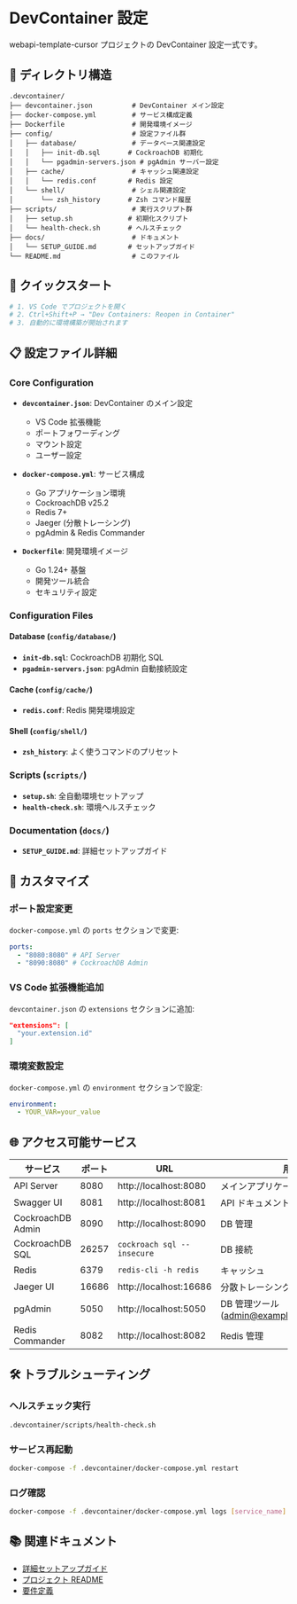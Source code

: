 # DevContainer 設定

webapi-template-cursor プロジェクトの DevContainer 設定一式です。

## 📁 ディレクトリ構造

```
.devcontainer/
├── devcontainer.json          # DevContainer メイン設定
├── docker-compose.yml         # サービス構成定義
├── Dockerfile                 # 開発環境イメージ
├── config/                    # 設定ファイル群
│   ├── database/              # データベース関連設定
│   │   ├── init-db.sql       # CockroachDB 初期化
│   │   └── pgadmin-servers.json # pgAdmin サーバー設定
│   ├── cache/                 # キャッシュ関連設定
│   │   └── redis.conf        # Redis 設定
│   └── shell/                 # シェル関連設定
│       └── zsh_history       # Zsh コマンド履歴
├── scripts/                   # 実行スクリプト群
│   ├── setup.sh              # 初期化スクリプト
│   └── health-check.sh       # ヘルスチェック
├── docs/                      # ドキュメント
│   └── SETUP_GUIDE.md        # セットアップガイド
└── README.md                  # このファイル
```

## 🚀 クイックスタート

```bash
# 1. VS Code でプロジェクトを開く
# 2. Ctrl+Shift+P → "Dev Containers: Reopen in Container"
# 3. 自動的に環境構築が開始されます
```

## 📋 設定ファイル詳細

### Core Configuration

- **`devcontainer.json`**: DevContainer のメイン設定

  - VS Code 拡張機能
  - ポートフォワーディング
  - マウント設定
  - ユーザー設定

- **`docker-compose.yml`**: サービス構成

  - Go アプリケーション環境
  - CockroachDB v25.2
  - Redis 7+
  - Jaeger (分散トレーシング)
  - pgAdmin & Redis Commander

- **`Dockerfile`**: 開発環境イメージ
  - Go 1.24+ 基盤
  - 開発ツール統合
  - セキュリティ設定

### Configuration Files

#### Database (`config/database/`)

- **`init-db.sql`**: CockroachDB 初期化 SQL
- **`pgadmin-servers.json`**: pgAdmin 自動接続設定

#### Cache (`config/cache/`)

- **`redis.conf`**: Redis 開発環境設定

#### Shell (`config/shell/`)

- **`zsh_history`**: よく使うコマンドのプリセット

### Scripts (`scripts/`)

- **`setup.sh`**: 全自動環境セットアップ
- **`health-check.sh`**: 環境ヘルスチェック

### Documentation (`docs/`)

- **`SETUP_GUIDE.md`**: 詳細セットアップガイド

## 🔧 カスタマイズ

### ポート設定変更

`docker-compose.yml` の `ports` セクションで変更:

```yaml
ports:
  - "8080:8080" # API Server
  - "8090:8080" # CockroachDB Admin
```

### VS Code 拡張機能追加

`devcontainer.json` の `extensions` セクションに追加:

```json
"extensions": [
  "your.extension.id"
]
```

### 環境変数設定

`docker-compose.yml` の `environment` セクションで設定:

```yaml
environment:
  - YOUR_VAR=your_value
```

## 🌐 アクセス可能サービス

| サービス          | ポート | URL                        | 用途                                       |
| ----------------- | ------ | -------------------------- | ------------------------------------------ |
| API Server        | 8080   | http://localhost:8080      | メインアプリケーション                     |
| Swagger UI        | 8081   | http://localhost:8081      | API ドキュメント                           |
| CockroachDB Admin | 8090   | http://localhost:8090      | DB 管理                                    |
| CockroachDB SQL   | 26257  | `cockroach sql --insecure` | DB 接続                                    |
| Redis             | 6379   | `redis-cli -h redis`       | キャッシュ                                 |
| Jaeger UI         | 16686  | http://localhost:16686     | 分散トレーシング                           |
| pgAdmin           | 5050   | http://localhost:5050      | DB 管理ツール (admin@example.com/admin123) |
| Redis Commander   | 8082   | http://localhost:8082      | Redis 管理                                 |

## 🛠️ トラブルシューティング

### ヘルスチェック実行

```bash
.devcontainer/scripts/health-check.sh
```

### サービス再起動

```bash
docker-compose -f .devcontainer/docker-compose.yml restart
```

### ログ確認

```bash
docker-compose -f .devcontainer/docker-compose.yml logs [service_name]
```

## 📚 関連ドキュメント

- [詳細セットアップガイド](./docs/SETUP_GUIDE.md)
- [プロジェクト README](../README.md)
- [要件定義](../docs/requirements.md)
